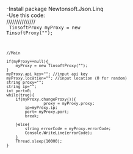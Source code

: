 -Install package Newtonsoft.Json.Linq<br/>
-Use this code:<br/>
///////////////<br/>
<code>
	TinsoftProxy myProxy = new TinsoftProxy("");

	//Main

	if(myProxy==null){
		myProxy = new TinsoftProxy("");
	}
	myProxy.api_key=""; //input api key
	myProxy.location=""; //input location (0 for random)
	string proxy="";
	string ip="";
	int port=0;
	while(true){
	    if(myProxy.changeProxy()){
	                proxy = myProxy.proxy;
			ip=myProxy.ip;
			port= myProxy.port;
			break;

		}else{
			string errorCode = myProxy.errorCode;
			Console.WriteLine(errorCode);
		}
		Thread.sleep(10000);
	}
</code>
